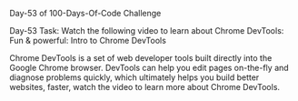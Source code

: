 Day-53 of 100-Days-Of-Code Challenge

Day-53 Task: Watch the following video to learn about Chrome DevTools: Fun & powerful: Intro to Chrome DevTools

Chrome DevTools is a set of web developer tools built directly into the Google Chrome browser. DevTools can help you edit pages on-the-fly and diagnose problems quickly, which ultimately helps you build better websites, faster, watch the video to learn more about Chrome DevTools.